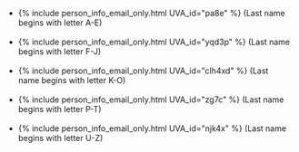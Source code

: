 - {% include person_info_email_only.html UVA_id="pa8e" %} (Last name begins with letter A-E)<br><br class="hidden-sm-up">
- {% include person_info_email_only.html UVA_id="yqd3p" %} (Last name begins with letter F-J)<br><br class="hidden-sm-up">
- {% include person_info_email_only.html UVA_id="clh4xd" %} (Last name begins with letter K-O)<br><br class="hidden-sm-up">
- {% include person_info_email_only.html UVA_id="zg7c" %} (Last name begins with letter P-T)<br><br class="hidden-sm-up">
- {% include person_info_email_only.html UVA_id="njk4x" %} (Last name begins with letter U-Z)